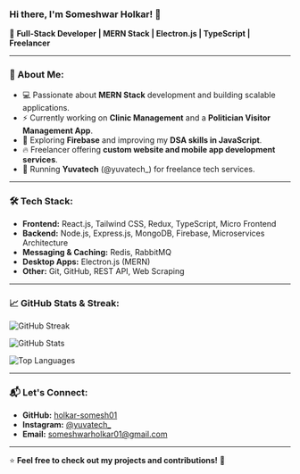 ### Hi there, I'm Someshwar Holkar! 👋

🚀 **Full-Stack Developer | MERN Stack | Electron.js | TypeScript | Freelancer**

---

### 📌 About Me:
- 💻 Passionate about **MERN Stack** development and building scalable applications.
- ⚡ Currently working on **Clinic Management** and a **Politician Visitor Management App**.
- 🎯 Exploring **Firebase** and improving my **DSA skills in JavaScript**.
- 🔥 Freelancer offering **custom website and mobile app development services**.
- 📢 Running **Yuvatech** (@yuvatech_) for freelance tech services.

---

### 🛠️ Tech Stack:
- **Frontend:** React.js, Tailwind CSS, Redux, TypeScript, Micro Frontend
- **Backend:** Node.js, Express.js, MongoDB, Firebase, Microservices Architecture
- **Messaging & Caching:** Redis, RabbitMQ
- **Desktop Apps:** Electron.js (MERN)
- **Other:** Git, GitHub, REST API, Web Scraping

---

### 📈 GitHub Stats & Streak:
![GitHub Streak](https://github-readme-streak-stats.vercel.app?user=holkar-somesh01&theme=react&hide_border=true&date_format=M%20j%5B%2C%20Y%5D)

![GitHub Stats](https://github-readme-stats.vercel.app/api?username=holkar-somesh01&show_icons=true&theme=react&hide_border=true)

![Top Languages](https://github-readme-stats.vercel.app/api/top-langs/?username=holkar-somesh01&layout=compact&theme=react&hide_border=true)

---

### 📬 Let's Connect:
- **GitHub:** [holkar-somesh01](https://github.com/holkar-somesh01)
- **Instagram:** [@yuvatech_](https://www.instagram.com/yuvatech_/)
- **Email:** someshwarholkar01@gmail.com

---

⭐ **Feel free to check out my projects and contributions!** 🚀
